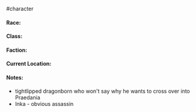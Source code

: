 #character

#### Race: 

#### Class:

#### Faction:

#### Current Location:
#### Notes:
- tightlipped dragonborn who won't say why he wants to cross over into Praedania
- Inka - obvious assassin
